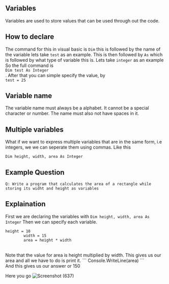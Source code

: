 ## Variables
Variables are used to store values that can be used through out the code.
## How to declare
The command for this in visual basic is ``` Dim ``` this is followed by the name of the variable lets take ``` test ``` as an example. This is then followed by ``` As ``` which is followed by what type of variable this is. Lets take ``` integer ``` as an example
So the full command is <br> ``` Dim test As Integer ``` <br>. After that you can simple specify the value, by <br> ``` test = 25 ``` <br>
## Variable name
The variable name must always be a alphabet. It cannot be a special character or number. The name must also not have spaces in it.
## Multiple variables
What if we want to express multiple variables that are in the same form, i.e integers, we we can seperate them using commas. Like this <br>
```
Dim height, width, area As Integer
  ```
## Example Question
``` Q: Write a program that calculates the area of a rectangle while storing its widht and height as variables ```
## Explaination
First we are declaring the variables with
``` Dim height, width, area As Integer ```
Then we can specify each variable.
```
height = 10
        width = 15
        area = height * width
```
<br>
Note that the value for area is height multiplied by width. This gives us our area and all we have to do is print it.
``` Console.WriteLine(area) ``` <br> And this gives us our answer or 150


Here you go ![Screenshot (637)](https://user-images.githubusercontent.com/79893903/130921168-c2f6134c-8be3-46d5-9618-644fda230008.png)
